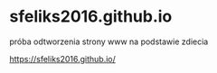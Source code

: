 # sfeliks2016.github.io


próba odtworzenia strony www na podstawie zdiecia

https://sfeliks2016.github.io/

